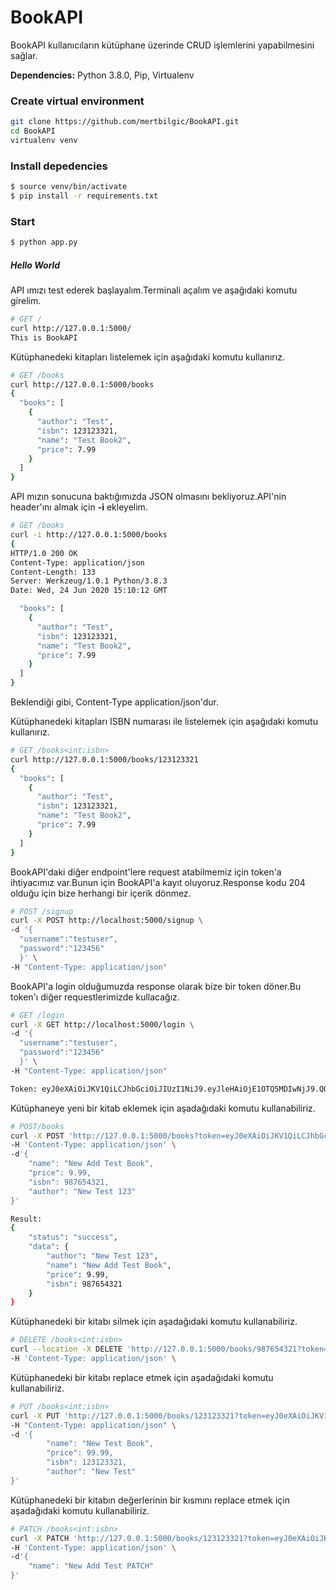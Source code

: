 # BookAPI

BookAPI kullanıcıların kütüphane üzerinde CRUD işlemlerini yapabilmesini sağlar.

**Dependencies:** Python 3.8.0, Pip, Virtualenv

### Create virtual environment 

```sh
git clone https://github.com/mertbilgic/BookAPI.git
cd BookAPI
virtualenv venv
```

### Install depedencies

```sh
$ source venv/bin/activate
$ pip install -r requirements.txt
```

### Start

```sh
$ python app.py 
```

##### Hello World
 API ımızı test ederek başlayalım.Terminali açalım ve aşağıdaki komutu girelim.
```sh
# GET /
curl http://127.0.0.1:5000/
This is BookAPI
```
Kütüphanedeki kitapları listelemek için aşağıdaki komutu kullanırız.
```sh
# GET /books
curl http://127.0.0.1:5000/books
{
  "books": [
    {
      "author": "Test", 
      "isbn": 123123321, 
      "name": "Test Book2", 
      "price": 7.99
    }
  ]
}
```
API mızın sonucuna baktığımızda JSON olmasını bekliyoruz.API'nin header'ını almak için **-i** ekleyelim.

```sh
# GET /books
curl -i http://127.0.0.1:5000/books
{
HTTP/1.0 200 OK
Content-Type: application/json
Content-Length: 133
Server: Werkzeug/1.0.1 Python/3.8.3
Date: Wed, 24 Jun 2020 15:10:12 GMT

  "books": [
    {
      "author": "Test", 
      "isbn": 123123321, 
      "name": "Test Book2", 
      "price": 7.99
    }
  ]
}

```
Beklendiği gibi, Content-Type application/json'dur.

Kütüphanedeki kitapları ISBN numarası ile listelemek için aşağıdaki komutu kullanırız.
```sh
# GET /books<int:isbn>
curl http://127.0.0.1:5000/books/123123321
{
  "books": [
    {
      "author": "Test", 
      "isbn": 123123321, 
      "name": "Test Book2", 
      "price": 7.99
    }
  ]
}
```
BookAPI'daki diğer endpoint'lere request atabilmemiz için token'a ihtiyacımız var.Bunun için BookAPI'a kayıt oluyoruz.Response kodu 204 olduğu için bize herhangi bir içerik dönmez.
```sh
# POST /signup
curl -X POST http://localhost:5000/signup \
-d '{
  "username":"testuser", 
  "password":"123456"
  }' \
-H "Content-Type: application/json" 
```

BookAPI'a login olduğumuzda response olarak bize bir token döner.Bu token'ı diğer requestlerimizde kullacağız.
```sh
# GET /login
curl -X GET http://localhost:5000/login \
-d '{
  "username":"testuser", 
  "password":"123456"
  }' \
-H "Content-Type: application/json" 

Token: eyJ0eXAiOiJKV1QiLCJhbGciOiJIUzI1NiJ9.eyJleHAiOjE1OTQ5MDIwNjJ9.QQeSUCA6Ox2Ioz73bL1P4NdE2Y8YoZLjanfAN40U6s8  
```

Kütüphaneye yeni bir kitab eklemek için aşadağıdaki komutu kullanabiliriz.
```sh
# POST/books
curl -X POST 'http://127.0.0.1:5000/books?token=eyJ0eXAiOiJKV1QiLCJhbGciOiJIUzI1NiJ9.eyJleHAiOjE1OTQ5MDgxNzZ9.v9sASWb0WJeDjuad4hWwth8jjpsAe85hh1O09-UyHOs%20%20' \
-H 'Content-Type: application/json' \
-d'{
	"name": "New Add Test Book",
	"price": 9.99,
	"isbn": 987654321,
	"author": "New Test 123"
}'

Result:
{
    "status": "success",
    "data": {
        "author": "New Test 123",
        "name": "New Add Test Book",
        "price": 9.99,
        "isbn": 987654321
    }
}
```
Kütüphanedeki bir kitabı silmek için aşadağıdaki komutu kullanabiliriz.
```sh
# DELETE /books<int:isbn>
curl --location -X DELETE 'http://127.0.0.1:5000/books/987654321?token=eyJ0eXAiOiJKV1QiLCJhbGciOiJIUzI1NiJ9.eyJleHAiOjE1OTQ5MDgxNzZ9.v9sASWb0WJeDjuad4hWwth8jjpsAe85hh1O09-UyHOs%20%20' \
-H 'Content-Type: application/json' \
```

Kütüphanedeki bir kitabı replace etmek için aşadağıdaki komutu kullanabiliriz.
```sh
# PUT /books<int:isbn>
curl -X PUT 'http://127.0.0.1:5000/books/123123321?token=eyJ0eXAiOiJKV1QiLCJhbGciOiJIUzI1NiJ9.eyJleHAiOjE1OTQ5MDgxNzZ9.v9sASWb0WJeDjuad4hWwth8jjpsAe85hh1O09-UyHOs%20%20' \ 
-H "Content-Type: application/json" \
-d '{
        "name": "New Test Book",
        "price": 99.99,
        "isbn": 123123321,
        "author": "New Test"
}'
```
Kütüphanedeki bir kitabın değerlerinin bir kısmını replace etmek için aşadağıdaki komutu kullanabiliriz.
```sh
# PATCH /books<int:isbn>
curl -X PATCH 'http://127.0.0.1:5000/books/123123321?token=eyJ0eXAiOiJKV1QiLCJhbGciOiJIUzI1NiJ9.eyJleHAiOjE1OTQ5MDgxNzZ9.v9sASWb0WJeDjuad4hWwth8jjpsAe85hh1O09-UyHOs%20%20' \
-H 'Content-Type: application/json' \
-d'{
	"name": "New Add Test PATCH"
}'
```